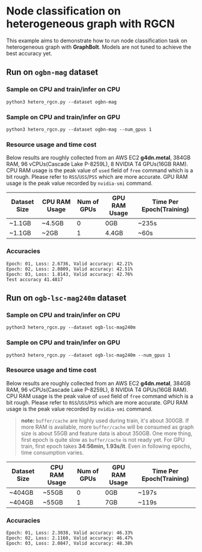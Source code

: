# Node classification on heterogeneous graph with RGCN

This example aims to demonstrate how to run node classification task on heterogeneous graph with **GraphBolt**. Models are not tuned to achieve the best accuracy yet.

## Run on `ogbn-mag` dataset

### Sample on CPU and train/infer on CPU
```
python3 hetero_rgcn.py --dataset ogbn-mag
```

### Sample on CPU and train/infer on GPU
```
python3 hetero_rgcn.py --dataset ogbn-mag --num_gpus 1
```

### Resource usage and time cost
Below results are roughly collected from an AWS EC2 **g4dn.metal**, 384GB RAM, 96 vCPUs(Cascade Lake P-8259L), 8 NVIDIA T4 GPUs(16GB RAM). CPU RAM usage is the peak value of `used` field of `free` command which is a bit rough. Please refer to `RSS`/`USS`/`PSS` which are more accurate. GPU RAM usage is the peak value recorded by `nvidia-smi` command.

| Dataset Size | CPU RAM Usage | Num of GPUs | GPU RAM Usage | Time Per Epoch(Training) |
| ------------ | ------------- | ----------- | ------------- | ------------------------ |
| ~1.1GB       | ~4.5GB        | 0           |  0GB          | ~235s                    |
| ~1.1GB       | ~2GB          | 1           |  4.4GB        | ~60s                     |

### Accuracies
```
Epoch: 01, Loss: 2.6736, Valid accuracy: 42.21%
Epoch: 02, Loss: 2.0809, Valid accuracy: 42.51%
Epoch: 03, Loss: 1.8143, Valid accuracy: 42.76%
Test accuracy 41.4817
```

## Run on `ogb-lsc-mag240m` dataset

### Sample on CPU and train/infer on CPU
```
python3 hetero_rgcn.py --dataset ogb-lsc-mag240m
```

### Sample on CPU and train/infer on GPU
```
python3 hetero_rgcn.py --dataset ogb-lsc-mag240m --num_gpus 1
```

### Resource usage and time cost
Below results are roughly collected from an AWS EC2 **g4dn.metal**, 384GB RAM, 96 vCPUs(Cascade Lake P-8259L), 8 NVIDIA T4 GPUs(16GB RAM). CPU RAM usage is the peak value of `used` field of `free` command which is a bit rough. Please refer to `RSS`/`USS`/`PSS` which are more accurate. GPU RAM usage is the peak value recorded by `nvidia-smi` command.

> **note:**
`buffer/cache` are highly used during train, it's about 300GB. If more RAM is available, more `buffer/cache` will be consumed as graph size is about 55GB and feature data is about 350GB.
One more thing, first epoch is quite slow as `buffer/cache` is not ready yet. For GPU train, first epoch takes **34:56min, 1.93s/it**.
Even in following epochs, time consumption varies.

| Dataset Size | CPU RAM Usage | Num of GPUs | GPU RAM Usage | Time Per Epoch(Training) |
| ------------ | ------------- | ----------- | ------------- | ------------------------ |
| ~404GB       | ~55GB       | 0           |  0GB            | ~197s                    |
| ~404GB       | ~55GB       | 1           |  7GB            | ~119s                    |

### Accuracies
```
Epoch: 01, Loss: 2.3038, Valid accuracy: 46.33%
Epoch: 02, Loss: 2.1160, Valid accuracy: 46.47%
Epoch: 03, Loss: 2.0847, Valid accuracy: 48.38%
```
